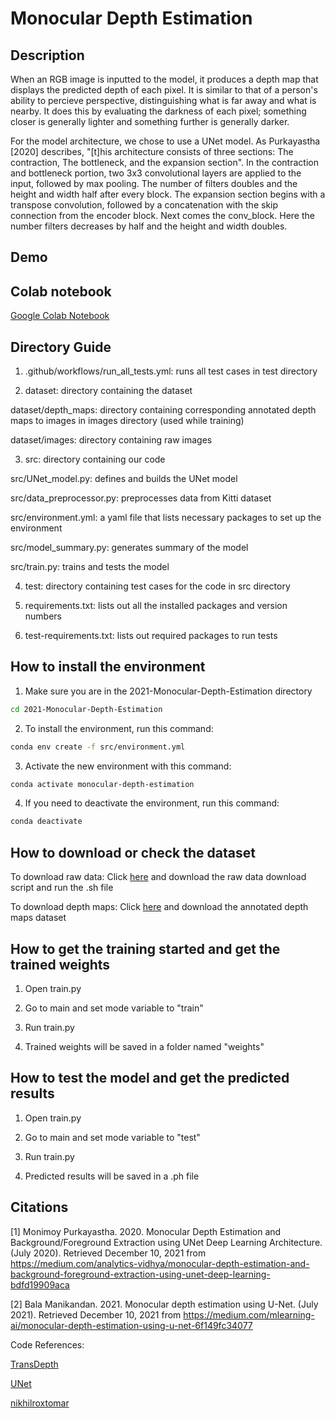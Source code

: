 # Monocular Depth Estimation

## Description
When an RGB image is inputted to the model, it produces a depth map that displays the predicted depth of each pixel. 
It is similar to that of a person's ability to percieve perspective, distinguishing what is far away and what is nearby.
It does this by evaluating the darkness of each pixel; something closer is generally lighter and something further is generally darker.

For the model architecture, we chose to use a UNet model. As Purkayastha [2020] describes, "[t]his architecture consists of three sections: The contraction, The
bottleneck, and the expansion section". In the contraction and bottleneck portion, two 3x3 convolutional layers are applied to the input, followed by max pooling.
The number of filters doubles and the height and width half after every block. The expansion section begins with a transpose convolution, followed by a
concatenation with the skip connection from the encoder block. Next comes the conv_block. Here the number filters decreases by half and the height and width doubles.

## Demo

## Colab notebook
[Google Colab Notebook](https://colab.research.google.com/drive/13TtdaET7ODnF2ewG49d50OzSDFau9qWG?usp=sharing)

## Directory Guide
1. .github/workflows/run_all_tests.yml: runs all test cases in test directory

2. dataset: directory containing the dataset

dataset/depth_maps: directory containing corresponding annotated depth maps to images in images directory (used while training)

dataset/images: directory containing raw images

3. src: directory containing our code

src/UNet_model.py: defines and builds the UNet model

src/data_preprocessor.py: preprocesses data from Kitti dataset

src/environment.yml: a yaml file that lists necessary packages to set up the environment

src/model_summary.py: generates summary of the model

src/train.py: trains and tests the model
  
4. test: directory containing test cases for the code in src directory

5. requirements.txt: lists out all the installed packages and version numbers

6. test-requirements.txt: lists out required packages to run tests


## How to install the environment
1. Make sure you are in the 2021-Monocular-Depth-Estimation directory
```bash
cd 2021-Monocular-Depth-Estimation
```
2. To install the environment, run this command:
```bash
conda env create -f src/environment.yml
```
3. Activate the new environment with this command:
```bash
conda activate monocular-depth-estimation
```
4. If you need to deactivate the environment, run this command:
```bash
conda deactivate
```

## How to download or check the dataset
To download raw data: Click [here](http://www.cvlibs.net/datasets/kitti/raw_data.php) and download the raw data download script and run the .sh file

To download depth maps: Click [here](http://www.cvlibs.net/datasets/kitti/eval_depth.php?benchmark=depth_prediction) and download the annotated depth maps dataset

## How to get the training started and get the trained weights
1. Open train.py

2. Go to main and set mode variable to "train"

3. Run train.py

4. Trained weights will be saved in a folder named "weights"

## How to test the model and get the predicted results
1. Open train.py

2. Go to main and set mode variable to "test"

3. Run train.py

4. Predicted results will be saved in a .ph file

## Citations
[1] Monimoy Purkayastha. 2020. Monocular Depth Estimation and Background/Foreground Extraction using UNet Deep Learning Architecture. (July 2020). Retrieved December 10, 2021 from https://medium.com/analytics-vidhya/monocular-depth-estimation-and-background-foreground-extraction-using-unet-deep-learning-bdfd19909aca 

[2] Bala Manikandan. 2021. Monocular depth estimation using U-Net. (July 2021). Retrieved December 10, 2021 from https://medium.com/mlearning-ai/monocular-depth-estimation-using-u-net-6f149fc34077 

Code References:

[TransDepth](https://github.com/syKevinPeng/TransDepth)

[UNet](https://github.com/syKevinPeng/UNet)

[nikhilroxtomar](https://github.com/nikhilroxtomar/Semantic-Segmentation-Architecture/blob/main/PyTorch/unet.py)
